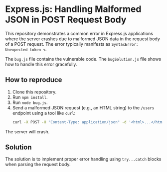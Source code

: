 # Express.js: Handling Malformed JSON in POST Request Body

This repository demonstrates a common error in Express.js applications where the server crashes due to malformed JSON data in the request body of a POST request.  The error typically manifests as `SyntaxError: Unexpected token <`.

The `bug.js` file contains the vulnerable code.  The `bugSolution.js` file shows how to handle this error gracefully.

## How to reproduce

1. Clone this repository.
2. Run `npm install`.
3. Run `node bug.js`.
4. Send a malformed JSON request (e.g., an HTML string) to the `/users` endpoint using a tool like `curl`:
   ```bash
   curl -X POST -H "Content-Type: application/json" -d '<html>...</html>' http://localhost:3000/users
   ```

The server will crash.

## Solution

The solution is to implement proper error handling using `try...catch` blocks when parsing the request body.